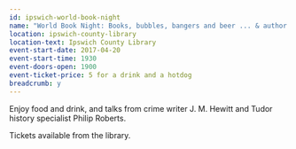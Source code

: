 ```yaml
---
id: ipswich-world-book-night
name: "World Book Night: Books, bubbles, bangers and beer ... & author talks"
location: ipswich-county-library
location-text: Ipswich County Library
event-start-date: 2017-04-20
event-start-time: 1930
event-doors-open: 1900
event-ticket-price: 5 for a drink and a hotdog
breadcrumb: y
---
```


Enjoy food and drink, and talks from crime writer J. M. Hewitt and Tudor history specialist Philip Roberts.

Tickets available from the library.
